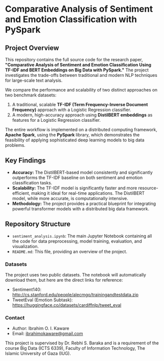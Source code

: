 # Comparative Analysis of Sentiment and Emotion Classification with PySpark

## Project Overview

This repository contains the full source code for the research paper, **"Comparative Analysis of Sentiment and Emotion Classification Using TF-IDF and BERT Embeddings on Big Data with PySpark."** The project investigates the trade-offs between traditional and modern NLP techniques for large-scale text analysis.

We compare the performance and scalability of two distinct approaches on two benchmark datasets:
1.  A traditional, scalable **TF-IDF (Term Frequency-Inverse Document Frequency)** approach with a Logistic Regression classifier.
2.  A modern, high-accuracy approach using **DistilBERT embeddings** as features for a Logistic Regression classifier.

The entire workflow is implemented on a distributed computing framework, **Apache Spark**, using the **PySpark** library, which demonstrates the feasibility of applying sophisticated deep learning models to big data problems.

## Key Findings

-   **Accuracy:** The DistilBERT-based model consistently and significantly outperforms the TF-IDF baseline on both sentiment and emotion classification tasks.
-   **Scalability:** The TF-IDF model is significantly faster and more resource-efficient, making it ideal for real-time applications. The DistilBERT model, while more accurate, is computationally intensive.
-   **Methodology:** The project provides a practical blueprint for integrating powerful transformer models with a distributed big data framework.

## Repository Structure

-   `sentiment_analysis.ipynb`: The main Jupyter Notebook containing all the code for data preprocessing, model training, evaluation, and visualization.
-   `README.md`: This file, providing an overview of the project.


### Datasets
The project uses two public datasets. The notebook will automatically download them, but here are the direct links for reference:

-  Sentiment140: http://cs.stanford.edu/people/alecmgo/trainingandtestdata.zip
-  TweetEval (Emotion Subtask): https://huggingface.co/datasets/cardiffnlp/tweet_eval

### Contact
-  Author: Ibrahim O. I. Kaware
-  Email: ibrahimokaware@gmail.com

This project is supervised by Dr. Rebhi S. Baraka and is a requirement of the course Big Data (ICTS 6339), Faculty of Information Technology, The Islamic University of Gaza (IUG).
